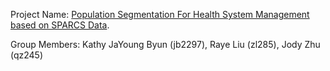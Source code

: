 Project Name: [Population Segmentation For Health System Management based on SPARCS Data](https://github.com/kathy908000/4741Project/).

Group Members: Kathy JaYoung Byun (jb2297), Raye Liu (zl285), Jody Zhu (qz245)
